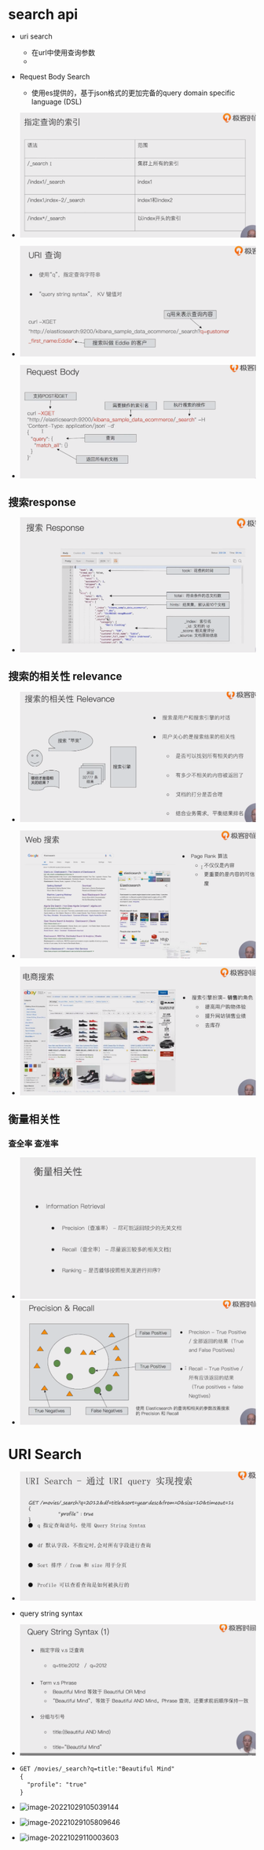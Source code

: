 # search api

- uri search
  - 在url中使用查询参数
  - 

- Request Body Search
  -  使用es提供的，基于json格式的更加完备的query domain specific language (DSL)

- ![image-20221029101236546](img/image-20221029101236546.png)

- ![image-20221029101441832](img/image-20221029101441832.png)
- ![image-20221029101451950](img/image-20221029101451950.png)

## 搜索response

- ![image-20221029101620925](img/image-20221029101620925.png)

## 搜索的相关性 relevance

- ![image-20221029101653163](img/image-20221029101653163.png)

- ![image-20221029101849914](img/image-20221029101849914.png)
- ![image-20221029101926254](img/image-20221029101926254.png)

##   衡量相关性

### 查全率  查准率

- ![image-20221029102040188](img/image-20221029102040188.png)
- ![image-20221029102050019](img/image-20221029102050019.png)



# URI Search

- ![image-20221029102644996](img/image-20221029102644996.png)
- query string syntax
- ![image-20221029104616820](img/image-20221029104616820.png)

- ```
  GET /movies/_search?q=title:"Beautiful Mind"
  {
    "profile": "true"
  }
  ```

- ![image-20221029105039144](img/image-20221029105039144.png)

- ![image-20221029105809646](img/image-20221029105809646.png)

- ![image-20221029110003603](img/image-20221029110003603.png)

